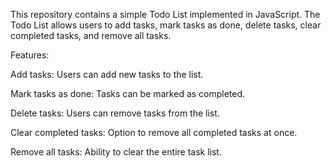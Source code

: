 This repository contains a simple Todo List implemented in JavaScript. The Todo List allows users to add tasks, mark tasks as done, delete tasks, clear completed tasks, and remove all tasks.

Features:

Add tasks: Users can add new tasks to the list.

Mark tasks as done: Tasks can be marked as completed.

Delete tasks: Users can remove tasks from the list.

Clear completed tasks: Option to remove all completed tasks at once.

Remove all tasks: Ability to clear the entire task list.

